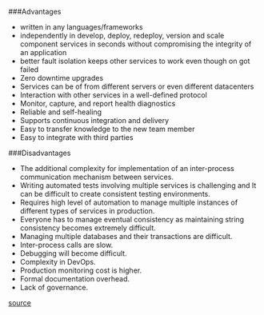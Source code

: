 ###Advantages
- written in any languages/frameworks
- independently in develop, deploy, redeploy, version and scale component services
  in seconds without compromising the integrity of an application
- better fault isolation keeps other services to work even though on got failed
- Zero downtime upgrades
- Services can be of from different servers or even different datacenters
- Interaction with other services in a well-defined protocol
- Monitor, capture, and report health diagnostics
- Reliable and self-healing
- Supports continuous integration and delivery
- Easy to transfer knowledge to the new team member
- Easy to integrate with third parties

###Disadvantages
- The additional complexity for implementation of an inter-process communication mechanism between services.
- Writing automated tests involving multiple services is challenging and It can be difficult to create consistent testing environments.
- Requires high level of automation to manage multiple instances of different types of services in production.
- Everyone has to manage eventual consistency as maintaining string consistency becomes extremely difficult.
- Managing multiple databases and their transactions are difficult.
- Inter-process calls are slow.
- Debugging will become difficult.
- Complexity in DevOps.
- Production monitoring cost is higher.
- Formal documentation overhead.
- Lack of governance.

[source](https://www.dotnettricks.com/learn/microservices/architecture-example-advantages)
